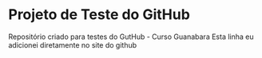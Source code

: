 # Projeto de Teste do GitHub
 Repositório criado para testes do GutHub - Curso Guanabara
Esta linha eu adicionei diretamente no site do github
